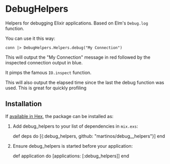 # DebugHelpers

Helpers for debugging Elixir applications. Based on Elm's `Debug.log` function. 

You can use it this way:

    conn |> DebugHelpers.Helpers.debug("My Connection")

This will output the "My Connection" message in red followed by the inspected connection output in blue.

It pimps the famous `IO.inspect` function.

This will also output the elapsed time since the last the debug function was used. This is great for quickly profiling


## Installation

If [available in Hex](https://hex.pm/docs/publish), the package can be installed as:

  1. Add debug_helpers to your list of dependencies in `mix.exs`:

        def deps do
          [{:debug_helpers, github: "martinos/debug__helpers"}]
        end

  2. Ensure debug_helpers is started before your application:

        def application do
          [applications: [:debug_helpers]]
        end

